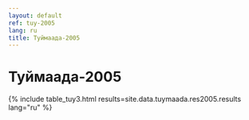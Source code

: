 ```yaml
---
layout: default
ref: tuy-2005
lang: ru
title: Туймаада-2005
---
```

# Туймаада-2005

{% include table_tuy3.html results=site.data.tuymaada.res2005.results lang="ru" %}
